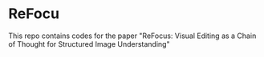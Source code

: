 # ReFocu
This repo contains codes for the paper "ReFocus: Visual Editing as a Chain of Thought for Structured Image Understanding"
